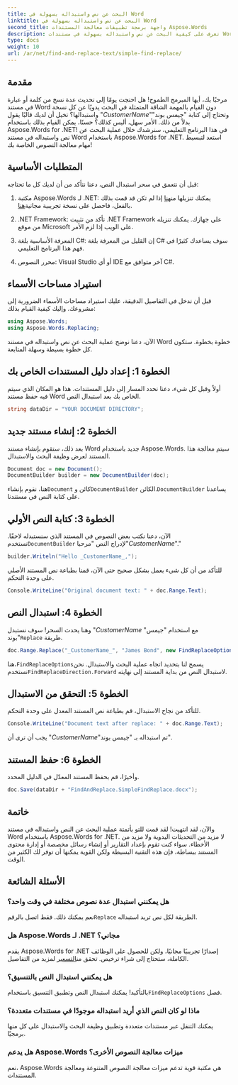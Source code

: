 ```yaml
---
title: البحث عن نص واستبداله بسهولة في Word
linktitle: البحث عن نص واستبداله بسهولة في Word
second_title: واجهة برمجة تطبيقات معالجة المستندات Aspose.Words
description: تعرف على كيفية البحث عن نص واستبداله بسهولة في مستندات Word باستخدام Aspose.Words for .NET. يتضمن دليل خطوة بخطوة.
type: docs
weight: 10
url: /ar/net/find-and-replace-text/simple-find-replace/
---
```

## مقدمة

مرحبًا بك، أيها المبرمج الطموح! هل احتجت يومًا إلى تحديث عدة نسخ من كلمة أو عبارة في مستند Word دون القيام بالمهمة الشاقة المتمثلة في البحث يدويًا عن كل نسخة واستبدالها؟ تخيل أن لديك قالبًا يقول "_CustomerName_"وتحتاج إلى كتابة "جيمس بوند" بدلاً من ذلك. الأمر سهل، أليس كذلك؟ حسنًا، يمكن القيام بذلك باستخدام Aspose.Words for .NET! في هذا البرنامج التعليمي، سنرشدك خلال عملية البحث عن نص واستبداله في مستند Word باستخدام Aspose.Words for .NET. استعد لتبسيط مهام معالجة النصوص الخاصة بك!

## المتطلبات الأساسية

قبل أن نتعمق في سحر استبدال النص، دعنا نتأكد من أن لديك كل ما تحتاجه:

1.  مكتبة Aspose.Words لـ .NET: يمكنك تنزيلها من[هنا](https://releases.aspose.com/words/net/) إذا لم تكن قد قمت بذلك بالفعل، فاحصل على نسخة تجريبية مجانية[هنا](https://releases.aspose.com/).

2. .NET Framework: تأكد من تثبيت .NET Framework على جهازك. يمكنك تنزيله من موقع Microsoft على الويب إذا لزم الأمر.

3. المعرفة الأساسية بلغة C#: إن القليل من المعرفة بلغة C# سوف يساعدك كثيرًا في فهم هذا البرنامج التعليمي.

4. محرر النصوص: Visual Studio أو أي IDE آخر متوافق مع C#.

## استيراد مساحات الأسماء

قبل أن ندخل في التفاصيل الدقيقة، عليك استيراد مساحات الأسماء الضرورية إلى مشروعك. وإليك كيفية القيام بذلك:

```csharp
using Aspose.Words;
using Aspose.Words.Replacing;
```

الآن، دعنا نوضح عملية البحث عن نص واستبداله في مستند Word خطوة بخطوة. ستكون كل خطوة بسيطة وسهلة المتابعة.

## الخطوة 1: إعداد دليل المستندات الخاص بك

أولاً وقبل كل شيء، دعنا نحدد المسار إلى دليل المستندات. هذا هو المكان الذي سيتم فيه حفظ مستند Word الخاص بك بعد استبدال النص.

```csharp
string dataDir = "YOUR DOCUMENT DIRECTORY";
```

## الخطوة 2: إنشاء مستند جديد

بعد ذلك، ستقوم بإنشاء مستند Word جديد باستخدام Aspose.Words. سيتم معالجة هذا المستند لعرض وظيفة البحث والاستبدال.

```csharp
Document doc = new Document();
DocumentBuilder builder = new DocumentBuilder(doc);
```

 هنا، نقوم بإنشاء`Document` كائن و`DocumentBuilder` الكائن.`DocumentBuilder` يساعدنا على كتابة النص في مستندنا.

## الخطوة 3: كتابة النص الأولي

 الآن، دعنا نكتب بعض النصوص في المستند الذي سنستبدله لاحقًا. نستخدم`DocumentBuilder` لإدراج النص "مرحبا"_CustomerName_"."

```csharp
builder.Writeln("Hello _CustomerName_,");
```

للتأكد من أن كل شيء يعمل بشكل صحيح حتى الآن، قمنا بطباعة نص المستند الأصلي على وحدة التحكم.

```csharp
Console.WriteLine("Original document text: " + doc.Range.Text);
```

## الخطوة 4: استبدال النص

وهنا يحدث السحر! سوف نستبدل "_CustomerName_ "مع استخدام "جيمس بوند"`Replace` طريقة. 

```csharp
doc.Range.Replace("_CustomerName_", "James Bond", new FindReplaceOptions(FindReplaceDirection.Forward));
```

 هنا،`FindReplaceOptions`يسمح لنا بتحديد اتجاه عملية البحث والاستبدال. نحن نستخدم`FindReplaceDirection.Forward` لاستبدال النص من بداية المستند إلى نهايته.

## الخطوة 5: التحقق من الاستبدال

للتأكد من نجاح الاستبدال، قم بطباعة نص المستند المعدل على وحدة التحكم.

```csharp
Console.WriteLine("Document text after replace: " + doc.Range.Text);
```

يجب أن ترى أن "_CustomerName_"تم استبداله بـ "جيمس بوند".

## الخطوة 6: حفظ المستند

وأخيرًا، قم بحفظ المستند المعدّل في الدليل المحدد.

```csharp
doc.Save(dataDir + "FindAndReplace.SimpleFindReplace.docx");
```

## خاتمة

والآن، لقد انتهيت! لقد قمت للتو بأتمتة عملية البحث عن النص واستبداله في مستند Word باستخدام Aspose.Words for .NET. لا مزيد من التحديثات اليدوية ولا مزيد من الأخطاء. سواء كنت تقوم بإعداد التقارير أو إنشاء رسائل مخصصة أو إدارة محتوى المستند ببساطة، فإن هذه التقنية البسيطة ولكن القوية يمكنها أن توفر لك الكثير من الوقت.

## الأسئلة الشائعة

### هل يمكنني استبدال عدة نصوص مختلفة في وقت واحد؟
 نعم يمكنك ذلك. فقط اتصل بالرقم`Replace` الطريقة لكل نص تريد استبداله.

### هل Aspose.Words لـ .NET مجاني؟
يقدم Aspose.Words for .NET إصدارًا تجريبيًا مجانيًا، ولكن للحصول على الوظائف الكاملة، ستحتاج إلى شراء ترخيص. تحقق من[التسعير](https://purchase.aspose.com/buy) لمزيد من التفاصيل.

### هل يمكنني استبدال النص بالتنسيق؟
 بالتأكيد! يمكنك استبدال النص وتطبيق التنسيق باستخدام`FindReplaceOptions` فصل.

### ماذا لو كان النص الذي أريد استبداله موجودًا في مستندات متعددة؟
يمكنك التنقل عبر مستندات متعددة وتطبيق وظيفة البحث والاستبدال على كل منها برمجيًا.

### هل يدعم Aspose.Words ميزات معالجة النصوص الأخرى؟
نعم، Aspose.Words هي مكتبة قوية تدعم ميزات معالجة النصوص المتنوعة ومعالجة المستندات.